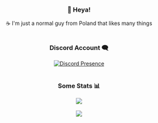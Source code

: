 <div align="center">
  
### 👋 Heya!

☕ I'm just a normal guy from Poland that likes many things  

#

### Discord Account 🗨️

[![Discord Presence](https://lanyard-profile-readme.vercel.app/api/:id)](https://discord.com/users/467627370879385600)
  
# 
  
### Some Stats 📊

<img align="center" src="https://github-readme-stats.vercel.app/api?username=inkatail&count_private=true" /> <br><br>
<img align="center" src="https://github-readme-stats.vercel.app/api/top-langs/?username=inkatail&count_private=true&langs_count=7" />

#

</div>
